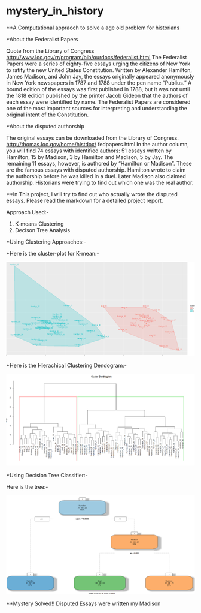 # mystery_in_history

**A Computational appraoch to solve a age old problem for historians

*About the Federalist Papers

Quote from the Library of Congress http://www.loc.gov/rr/program/bib/ourdocs/federalist.html
The Federalist Papers were a series of eighty-five essays urging the citizens of New York to ratify the new
United States Constitution. Written by Alexander Hamilton, James Madison, and John Jay, the essays
originally appeared anonymously in New York newspapers in 1787 and 1788 under the pen name “Publius.”
A bound edition of the essays was first published in 1788, but it was not until the 1818 edition published by
the printer Jacob Gideon that the authors of each essay were identified by name. The Federalist Papers are
considered one of the most important sources for interpreting and understanding the original intent of the
Constitution.

*About the disputed authorship

The original essays can be downloaded from the Library of Congress. http://thomas.loc.gov/home/histdox/
fedpapers.html
In the author column, you will find 74 essays with identified authors: 51 essays written by Hamilton, 15 by
Madison, 3 by Hamilton and Madison, 5 by Jay. The remaining 11 essays, however, is authored by “Hamilton
or Madison”. These are the famous essays with disputed authorship. Hamilton wrote to claim the authorship
before he was killed in a duel. Later Madison also claimed authorship. Historians were trying to find out
which one was the real author.

**In This project, I will try to find out who actually wrote the disputed essays. Please read the markdown for a detailed project report.

Approach Used:-
1. K-means Clustering
2. Decison Tree Analysis 

*Using Clustering Approaches:-

*Here is the cluster-plot for K-mean:-

![alt text](https://github.com/mihird94/mystery_in_history/blob/master/k-means.PNG)

*Here is the Hierachical Clustering Dendogram:-

![alt text](https://github.com/mihird94/mystery_in_history/blob/master/hierarchical_clust.PNG)


*Using Decision Tree Classifier:-

Here is the tree:-

![alt text](https://github.com/mihird94/mystery_in_history/blob/master/decison_tree.PNG)


**Mystery Solved!! Disputed Essays were written my Madison







